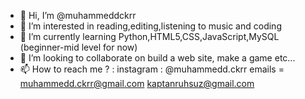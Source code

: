 - 👋 Hi, I’m @muhammeddckrr
- 👀 I’m interested in reading,editing,listening to music and coding
- 🌱 I’m currently learning Python,HTML5,CSS,JavaScript,MySQL (beginner-mid level for now)
- 💞️ I’m looking to collaborate on build a web site, make a game etc...
- 📫 How to reach me ? :
  instagram : @muhammedd.ckrr
  emails = muhammedd.ckrr@gmail.com   kaptanruhsuz@gmail.com

<!---
muhammeddckrr/muhammeddckrr is a ✨ special ✨ repository because its `README.md` (this file) appears on your GitHub profile.
You can click the Preview link to take a look at your changes.
--->
